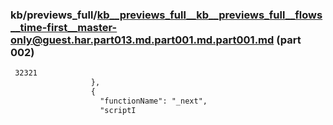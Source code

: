 ### kb/previews_full/kb__previews_full__kb__previews_full__flows__time-first__master-only@guest.har.part013.md.part001.md.part001.md (part 002)

```md
 32321
                  },
                  {
                    "functionName": "_next",
                    "scriptI
```

```
